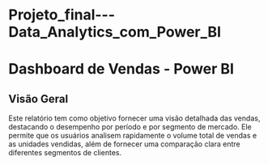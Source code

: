 # Projeto_final---Data_Analytics_com_Power_BI
# Dashboard de Vendas - Power BI

## Visão Geral

Este relatório tem como objetivo fornecer uma visão detalhada das vendas, destacando o desempenho por período e por segmento de mercado. Ele permite que os usuários analisem rapidamente o volume total de vendas e as unidades vendidas, além de fornecer uma comparação clara entre diferentes segmentos de clientes.
